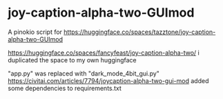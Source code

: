# joy-caption-alpha-two-GUImod

A pinokio script for https://huggingface.co/spaces/tazztone/joy-caption-alpha-two-GUImod

https://huggingface.co/spaces/fancyfeast/joy-caption-alpha-two/ i duplicated the space to my own huggingface 

"app.py" was replaced with "dark_mode_4bit_gui.py" https://civitai.com/articles/7794/joycaption-alpha-two-gui-mod
added some dependencies to requirements.txt
